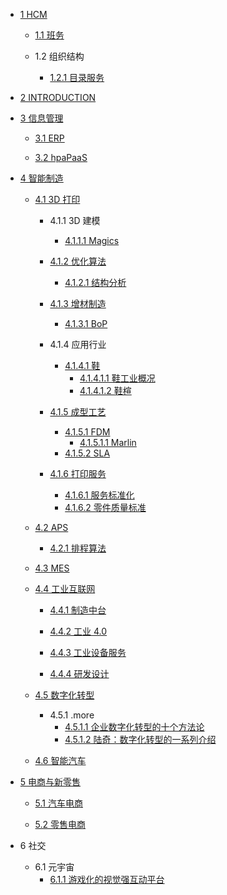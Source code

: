   - [1 HCM](/HCM/README.md)
    - [1.1 班务](/HCM/班务/README.md)
      
    - 1.2 组织结构
      - [1.2.1 目录服务](/HCM/组织结构/目录服务.md)
  - [2 INTRODUCTION](/INTRODUCTION.md)
  - [3 信息管理](/信息管理/README.md)
    - [3.1 ERP](/信息管理/ERP/README.md)
      
    - [3.2 hpaPaaS](/信息管理/hpaPaaS/README.md)
      
  - [4 智能制造](/智能制造/README.md)
    - [4.1 3D 打印](/智能制造/3D%20打印/README.md)
      - 4.1.1 3D 建模
        - [4.1.1.1 Magics](/智能制造/3D%20打印/3D%20建模/Magics/README.md)
          
      - [4.1.2 优化算法](/智能制造/3D%20打印/优化算法/README.md)
        - [4.1.2.1 结构分析](/智能制造/3D%20打印/优化算法/结构分析.md)
      - [4.1.3 增材制造](/智能制造/3D%20打印/增材制造/README.md)
        - [4.1.3.1 BoP](/智能制造/3D%20打印/增材制造/BoP.md)
      - 4.1.4 应用行业
        - [4.1.4.1 鞋](/智能制造/3D%20打印/应用行业/鞋/README.md)
          - [4.1.4.1.1 鞋工业概况](/智能制造/3D%20打印/应用行业/鞋/鞋工业概况.md)
          - [4.1.4.1.2 鞋楦](/智能制造/3D%20打印/应用行业/鞋/鞋楦.md)
      - [4.1.5 成型工艺](/智能制造/3D%20打印/成型工艺/README.md)
        - [4.1.5.1 FDM](/智能制造/3D%20打印/成型工艺/FDM/README.md)
          - [4.1.5.1.1 Marlin](/智能制造/3D%20打印/成型工艺/FDM/Marlin.md)
        - [4.1.5.2 SLA](/智能制造/3D%20打印/成型工艺/SLA/README.md)
          
      - [4.1.6 打印服务](/智能制造/3D%20打印/打印服务/README.md)
        - [4.1.6.1 服务标准化](/智能制造/3D%20打印/打印服务/服务标准化.md)
        - [4.1.6.2 零件质量标准](/智能制造/3D%20打印/打印服务/零件质量标准.md)
    - [4.2 APS](/智能制造/APS/README.md)
      - [4.2.1 排程算法](/智能制造/APS/排程算法.md)
    - [4.3 MES](/智能制造/MES/README.md)
      
    - [4.4 工业互联网](/智能制造/工业互联网/README.md)
      - [4.4.1 制造中台](/智能制造/工业互联网/制造中台/README.md)
        
      - [4.4.2 工业 4.0](/智能制造/工业互联网/工业%204.0/README.md)
        
      - [4.4.3 工业设备服务](/智能制造/工业互联网/工业设备服务/README.md)
        
      - [4.4.4 研发设计](/智能制造/工业互联网/研发设计/README.md)
        
    - [4.5 数字化转型](/智能制造/数字化转型/README.md)
      - 4.5.1 .more
        - [4.5.1.1 企业数字化转型的十个方法论](/智能制造/数字化转型/.more/2021-企业数字化转型的十个方法论.md)
        - [4.5.1.2 陆奇：数字化转型的一系列介绍](/智能制造/数字化转型/.more/陆奇：数字化转型的一系列介绍.md)
    - [4.6 智能汽车](/智能制造/智能汽车/README.md)
      
  - [5 电商与新零售](/电商与新零售/README.md)
    - [5.1 汽车电商](/电商与新零售/汽车电商/README.md)
      
    - [5.2 零售电商](/电商与新零售/零售电商/README.md)
      
  - 6 社交
    - 6.1 元宇宙
      - [6.1.1 游戏化的视觉强互动平台](/社交/元宇宙/游戏化的视觉强互动平台.md)